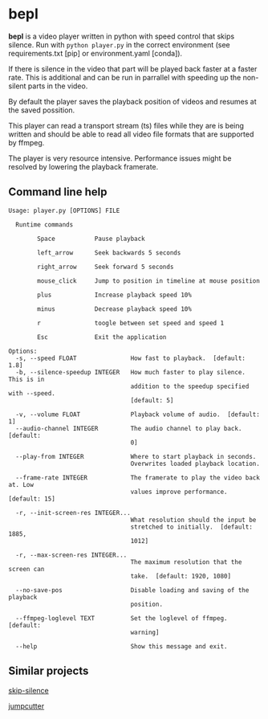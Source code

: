 # bepl
**bepl** is a video player written in python with speed control that skips silence. Run with ```python player.py``` in the correct environment (see requirements.txt [pip] or environment.yaml [conda]).

If there is silence in the video that part will be played back faster at a faster rate. This is additional and can be run in parrallel with speeding up the non-silent parts in the video.

By default the player saves the playback position of videos and resumes at the saved possition.

This player can read a transport stream (ts) files while they are is being written and should be able to read all video file formats that are supported by ffmpeg.

The player is very resource intensive. Performance issues might be resolved by lowering the playback framerate.

## Command line help
```
Usage: player.py [OPTIONS] FILE

  Runtime commands

        Space           Pause playback

        left_arrow      Seek backwards 5 seconds

        right_arrow     Seek forward 5 seconds

        mouse_click     Jump to position in timeline at mouse position

        plus            Increase playback speed 10%

        minus           Decrease playback speed 10%

        r               toogle between set speed and speed 1

        Esc             Exit the application

Options:
  -s, --speed FLOAT               How fast to playback.  [default: 1.8]
  -b, --silence-speedup INTEGER   How much faster to play silence. This is in
                                  addition to the speedup specified with --speed.
                                  [default: 5]

  -v, --volume FLOAT              Playback volume of audio.  [default: 1]
  --audio-channel INTEGER         The audio channel to play back.  [default:
                                  0]

  --play-from INTEGER             Where to start playback in seconds.
                                  Overwrites loaded playback location.

  --frame-rate INTEGER            The framerate to play the video back at. Low
                                  values improve performance.  [default: 15]

  -r, --init-screen-res INTEGER...
                                  What resolution should the input be
                                  stretched to initially.  [default: 1885,
                                  1012]

  -r, --max-screen-res INTEGER...
                                  The maximum resolution that the screen can
                                  take.  [default: 1920, 1080]

  --no-save-pos                   Disable loading and saving of the playback
                                  position.

  --ffmpeg-loglevel TEXT          Set the loglevel of ffmpeg.  [default:
                                  warning]

  --help                          Show this message and exit.
```
## Similar projects
[skip-silence](https://github.com/vantezzen/skip-silence)

[jumpcutter](https://github.com/carykh/jumpcutter)
